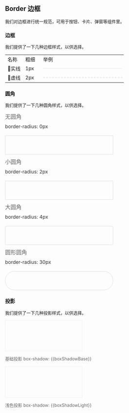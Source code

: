 <script>
  import bus from '../../bus';
  const Map = {
    '$--box-shadow-light': 'boxShadowLight',
    '$--box-shadow-base': 'boxShadowBase'
  };
  export default {
    created() {
      bus.$on('user-theme-config-update', this.setGlobal);
    },
    mounted() {
      this.setGlobal();
    },
    methods: {
      setGlobal() {
        if (window.userThemeConfig) {
          this.global = window.userThemeConfig.global;
        }
      }
    },
    data() {
      return {
        global: {},
        boxShadowLight: '0 2px 12px 0 rgba(0, 0, 0, 0.1)',
        boxShadowBase: '0 2px 4px rgba(0, 0, 0, .12), 0 0 6px rgba(0, 0, 0, .04)'
      }
    },
    watch: {
      global: {
        handler(value) {
          Object.keys(value).forEach((c) => {
            if (Map[c]) {
              this[Map[c]] = value[c]
            }
          });
        }
      }
    }
  }
</script>

<style>
.demo-border .text {
  width: 15%;
}
.demo-border .line {
  width: 70%;
}
.demo-border .line div{
  width: 100%;
  height: 0;
  border: 1px solid #EEE;
}
.demo-border .line .dashed{ 
  border: 2px dashed #EEE;
}
.demo-shadow {
  height: 100px;
  width: 50%;
  border: 1px solid #eee;
}
.demo-shadow-text {
  line-height: 50px;
  color: #666;
  font-size: 14px;
}
.demo-radius .title{
  color: #666;
  font-size: 18px;
  margin: 10px 0;
}
.demo-radius .value{
  color: #333;
  font-size: 16px;
  margin: 10px 0;
}
.demo-radius .radius {
  height: 60px;
  width: 70%;
  border: 1px solid #D7DAE2;
  border-radius: 0;
  margin-top: 20px;
}
.demo-radius .radius-4 {
  border-radius: 4px;
}
.demo-radius .radius-2 {
  border-radius: 2px;
}
.demo-radius .radius-30 {
  border-radius: 30px;
}
</style>

## Border 边框

我们对边框进行统一规范，可用于按钮、卡片、弹窗等组件里。

### 边框

我们提供了一下几种边框样式，以供选择。

<table class="demo-border">
  <tbody>
    <tr>
      <td class="text">名称</td>
      <td class="text">粗细</td>
      <td class="line">举例</td>
    </tr>
    <tr>
      <td class="text">实线</td>
      <td class="text">1px</td>
      <td class="line">
        <div></div>
      </td>
    </tr>
    <tr>
      <td class="text">虚线</td>
      <td class="text">2px</td>
      <td class="line">
        <div class="dashed"></div>
      </td>
    </tr>
  </tbody>
</table>

### 圆角

我们提供了一下几种圆角样式，以供选择。

<el-row :gutter="12" class="demo-radius">
  <el-col :span="6" :xs="{span: 12}">
    <div class="title">无圆角</div>
    <div class="value">border-radius: 0px</div>
    <div class="radius"></div>
  </el-col>
  <el-col :span="6" :xs="{span: 12}">
    <div class="title">小圆角</div>
    <div class="value">border-radius: 2px</div>
    <div class="radius radius-2"></div>
  </el-col>
  <el-col :span="6" :xs="{span: 12}">
    <div class="title">大圆角</div>
    <div class="value">border-radius: 4px</div>
    <div class="radius radius-4"></div>
  </el-col>
  <el-col :span="6" :xs="{span: 12}">
    <div class="title">圆形圆角</div>
    <div class="value">border-radius: 30px</div>
    <div class="radius radius-30"></div>
  </el-col>
</el-row>

### 投影

我们提供了一下几种投影样式，以供选择。

<div 
class="demo-shadow"
:style="{ boxShadow: boxShadowBase }"
></div>
<span class="demo-shadow-text">基础投影 box-shadow: {{boxShadowBase}}</span>

<div 
class="demo-shadow"
:style="{ boxShadow: boxShadowLight }"
></div>
<span class="demo-shadow-text">浅色投影 box-shadow: {{boxShadowLight}}</span>
